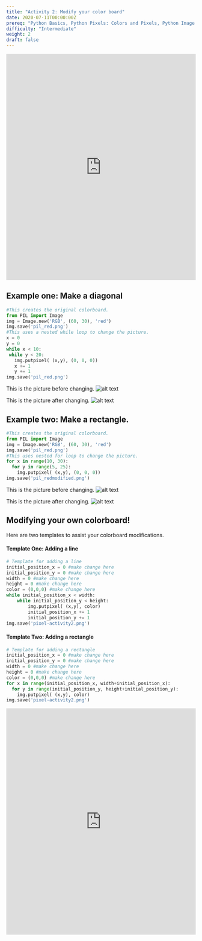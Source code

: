 ```yaml
---
title: "Activity 2: Modify your color board"
date: 2020-07-11T00:00:00Z
prereq: "Python Basics, Python Pixels: Colors and Pixels, Python Image manipulation: Open an image"
difficulty: "Intermediate"
weight: 2
draft: false
---
```


<iframe width="100%" height="600px" src="https://www.youtube.com/embed/WkI5ij6pTWI" frameborder="0" allow="accelerometer; autoplay; encrypted-media; gyroscope; picture-in-picture" allowfullscreen></iframe>


## Example one: Make a diagonal

```python
#This creates the original colorboard.
from PIL import Image
img = Image.new('RGB', (60, 30), 'red')
img.save('pil_red.png')
#This uses a nested while loop to change the picture.
x = 0
y = 0
while x < 10:
 while y < 20:
   img.putpixel( (x,y), (0, 0, 0))
   x += 1
   y += 1
img.save('pil_red.png')
```

This is the picture before changing.
![alt text](../../media/whileloopbefore.png "image showing while loop first example")

This is the picture after changing.
![alt text](../../media/whileloopafter.png "image showing while loop first example")

## Example two: Make a rectangle.

```python
#This creates the original colorboard.
from PIL import Image
img = Image.new('RGB', (60, 30), 'red')
img.save('pil_red.png')
#This uses nested for loop to change the picture.
for x in range(10, 30):
  for y in range(5, 25):
    img.putpixel( (x,y), (0, 0, 0))
img.save('pil_redmodified.png')
```

This is the picture before changing.
![alt text](../../media/whileloopbefore.png "image showing for loop first example")

This is the picture after changing.
![alt text](../../media/forloopafter.png "image showing for loop first example")

## Modifying your own colorboard!

Here are two templates to assist your colorboard modifications.

#### Template One: Adding a line

```python
# Template for adding a line
initial_position_x = 0 #make change here
initial_position_y = 0 #make change here
width = 0 #make change here
height = 0 #make change here
color = (0,0,0) #make change here
while initial_position_x < width:
    while initial_position_y < height:
        img.putpixel( (x,y), color)
        initial_position_x += 1
        initial_position_y += 1
img.save('pixel-activity2.png')
```

#### Template Two: Adding a rectangle

```python
# Template for adding a rectangle
initial_position_x = 0 #make change here
initial_position_y = 0 #make change here
width = 0 #make change here
height = 0 #make change here
color = (0,0,0) #make change here
for x in range(initial_position_x, width+initial_position_x):
  for y in range(initial_position_y, height+initial_position_y):
    img.putpixel( (x,y), color)
img.save('pixel-activity2.png')
```

<iframe height="600px" width="100%" src="https://replit.com/@nuevofoundation/Python-Pixel-Activity2?lite=true" scrolling="no" frameborder="no" allowtransparency="true" allowfullscreen="true" sandbox="allow-forms allow-pointer-lock allow-popups allow-same-origin allow-scripts allow-modals"></iframe>
